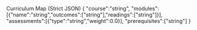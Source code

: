 Curriculum Map (Strict JSON)
{
  "course":"string",
  "modules":[{"name":"string","outcomes":["string"],"readings":["string"]}],
  "assessments":[{"type":"string","weight":0.0}],
  "prerequisites":["string"]
}
